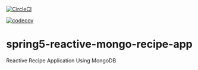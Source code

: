 [![CircleCI](https://circleci.com/gh/OlegPod/spring5-reactive-mongo-recipe-app.svg?style=svg)](https://circleci.com/gh/OlegPod/spring5-reactive-mongo-recipe-app)

[![codecov](https://codecov.io/gh/OlegPod/spring5-reactive-mongo-recipe-app/branch/master/graph/badge.svg)](https://codecov.io/gh/OlegPod/spring5-reactive-mongo-recipe-app)

# spring5-reactive-mongo-recipe-app
Reactive Recipe Application Using MongoDB